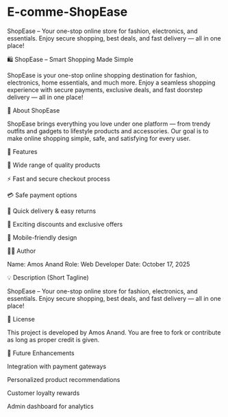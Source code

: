 # E-comme-ShopEase
ShopEase – Your one-stop online store for fashion, electronics, and essentials. Enjoy secure shopping, best deals, and fast delivery — all in one place!

🛍️ ShopEase – Smart Shopping Made Simple

ShopEase is your one-stop online shopping destination for fashion, electronics, home essentials, and much more.
Enjoy a seamless shopping experience with secure payments, exclusive deals, and fast doorstep delivery — all in one place!

🌟 About ShopEase

ShopEase brings everything you love under one platform — from trendy outfits and gadgets to lifestyle products and accessories.
Our goal is to make online shopping simple, safe, and satisfying for every user.

🧩 Features

🛒 Wide range of quality products

⚡ Fast and secure checkout process

💳 Safe payment options

🚚 Quick delivery & easy returns

🎁 Exciting discounts and exclusive offers

📱 Mobile-friendly design

👨‍💻 Author

Name: Amos Anand
Role: Web Developer
Date: October 17, 2025

💡 Description (Short Tagline)

ShopEase – Your one-stop online store for fashion, electronics, and essentials.
Enjoy secure shopping, best deals, and fast delivery — all in one place!

📄 License

This project is developed by Amos Anand.
You are free to fork or contribute as long as proper credit is given.

🚀 Future Enhancements

Integration with payment gateways

Personalized product recommendations

Customer loyalty rewards

Admin dashboard for analytics

